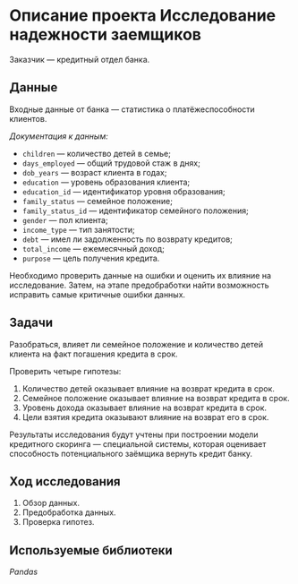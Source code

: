 # Описание проекта Исследование надежности заемщиков
Заказчик — кредитный отдел банка.

## Данные

Входные данные от банка — статистика о платёжеспособности клиентов.

*Документация к данным:*
* `children` — количество детей в семье;
* `days_employed` — общий трудовой стаж в днях;
* `dob_years` — возраст клиента в годах;
* `education` — уровень образования клиента;
* `education_id` — идентификатор уровня образования;
* `family_status` — семейное положение;
* `family_status_id` — идентификатор семейного положения;
* `gender` — пол клиента;
* `income_type` — тип занятости;
* `debt` — имел ли задолженность по возврату кредитов;
* `total_income` — ежемесячный доход;
* `purpose` — цель получения кредита.

Необходимо проверить данные на ошибки и оценить их влияние на исследование. Затем, на этапе предобработки найти возможность исправить самые критичные ошибки данных.

## Задачи

Разобраться, влияет ли семейное положение и количество детей клиента на факт погашения кредита в срок.

Проверить четыре гипотезы:
1. Количество детей оказывает влияние на возврат кредита в срок.
2. Семейное положение оказывает влияние на возврат кредита в срок.
3. Уровень дохода оказывает влияние на возврат кредита в срок.
4. Цели взятия кредита оказывают влияние на возврат его в срок.

Результаты исследования будут учтены при построении модели кредитного скоринга — специальной системы, которая оценивает способность потенциального заёмщика вернуть кредит банку.

## Ход исследования

 1. Обзор данных.
 2. Предобработка данных.
 3. Проверка гипотез.

## Используемые библиотеки

*Pandas*
